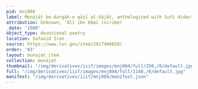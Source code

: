 ```yaml
---
pid: mnj004
label: Monājāt be-dargāh-e qāẓī al-ḥājāt, anthologized with Sufi didactic poetry
attribution: Unknown; ʻAlī ibn Ḥāmī (scribe)
_date: '1500'
object_type: devotional poetry
location: Safavid Iran
source: https://www.loc.gov/item/2017406028/
order: '03'
layout: munajat_item
collection: munajat
thumbnail: "/img/derivatives/iiif/images/mnj004/full/250,/0/default.jpg"
full: "/img/derivatives/iiif/images/mnj004/full/1140,/0/default.jpg"
manifest: "/img/derivatives/iiif/mnj004/manifest.json"
---
```

